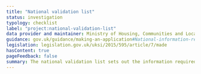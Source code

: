 ```yaml
---
title: "National validation list"
status: investigation
typology: checklist
label: "project:national-validation-list"
data provider and maintainer: Ministry of Housing, Communities and Local Government
guidance: gov.uk/guidance/making-an-application#National-information-requirements
legislation: legislation.gov.uk/uksi/2015/595/article/7/made
hasContent: true
pageFeedback: false
summary: The national validation list sets out the information required to make a valid planning application.
---
```

